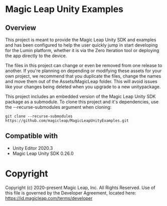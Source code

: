 # Magic Leap Unity Examples

## Overview
This project is meant to provide the Magic Leap Unity SDK and examples and has been configured to help the user quickly jump in start developing for the Lumin platform, whether it is via the Zero Iteration tool or deploying the app directly to the device.

The files in this project can change or even be removed from one release to another. If you're planning on depending or modifying these assets for your own project, we recommend that you duplicate the files, change the names and move them out of the Assets/MagicLeap folder. This will avoid issues like your changes being deleted when you upgrade to a new unitypackage.

This project includes an embedded version of the Magic Leap Unity SDK package as a submodule. To clone this project and it's dependencies, use the --recurse-submodules argument when cloning:
```
git clone --recurse-submodules https://github.com/magicleap/MagicLeapUnityExamples.git
```

## Compatible with
- Unity Editor 2020.3
- Magic Leap Unity SDK 0.26.0

# Copyright
Copyright (c) 2020-present Magic Leap, Inc. All Rights Reserved.
Use of this file is governed by the Developer Agreement, located
here: https://id.magicleap.com/terms/developer
